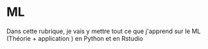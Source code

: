 # ML
Dans cette rubrique, je vais y mettre tout ce que j'apprend sur le ML (Théorie + application ) en Python et en Rstudio
